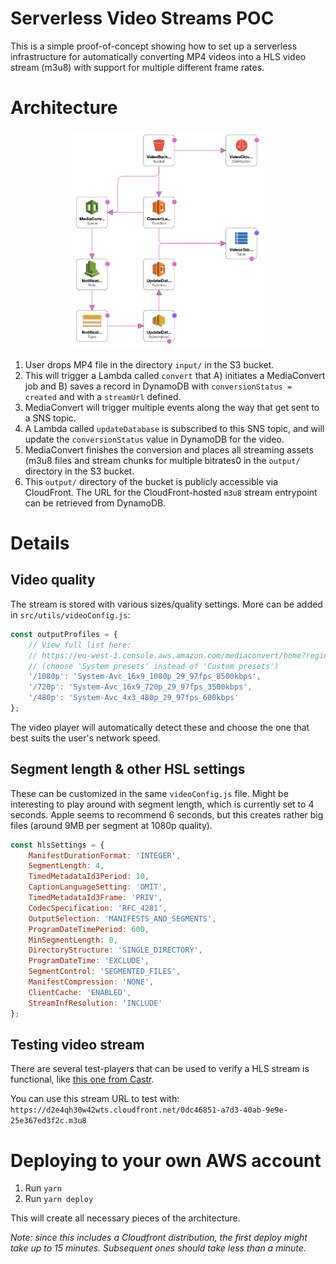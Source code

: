 # Serverless Video Streams POC

This is a simple proof-of-concept showing how to set up a serverless infrastructure for automatically converting MP4 videos into a HLS video stream (m3u8) with support for multiple different frame rates.


# Architecture

<p align="center"><img src=".github/stack.png" alt="Cloudformation diagram" height="350" /></p>

1. User drops MP4 file in the directory `input/` in the S3 bucket.
2. This will trigger a Lambda called `convert` that A) initiates a MediaConvert job and B) saves a record in DynamoDB with `conversionStatus = created` and with a `streamUrl` defined.
3. MediaConvert will trigger multiple events along the way that get sent to a SNS topic.
4. A Lambda called `updateDatabase` is subscribed to this SNS topic, and will update the `conversionStatus` value in DynamoDB for the video.
5. MediaConvert finishes the conversion and places all streaming assets (m3u8 files and stream chunks for multiple bitrates0 in the `output/` directory in the S3 bucket.
6. This `output/` directory of the bucket is publicly accessible via CloudFront. The URL for the CloudFront-hosted `m3u8` stream entrypoint can be retrieved from DynamoDB.


# Details

## Video quality
The stream is stored with various sizes/quality settings. More can be added in `src/utils/videoConfig.js`:

```js
const outputProfiles = {
    // View full list here:
    // https://eu-west-1.console.aws.amazon.com/mediaconvert/home?region=eu-west-1#/presets/list
    // (choose 'System presets' instead of 'Custom presets')
    '/1080p': 'System-Avc_16x9_1080p_29_97fps_8500kbps',
    '/720p': 'System-Avc_16x9_720p_29_97fps_3500kbps',
    '/480p': 'System-Avc_4x3_480p_29_97fps_600kbps'
};
```

The video player will automatically detect these and choose the one that best suits the user's network speed.


## Segment length & other HSL settings
These can be customized in the same `videoConfig.js` file. Might be interesting to play around with segment length, which is currently set to 4 seconds. Apple seems to recommend 6 seconds, but this creates rather big files (around 9MB per segment at 1080p quality).

```js
const hlsSettings = {
    ManifestDurationFormat: 'INTEGER',
    SegmentLength: 4,
    TimedMetadataId3Period: 10,
    CaptionLanguageSetting: 'OMIT',
    TimedMetadataId3Frame: 'PRIV',
    CodecSpecification: 'RFC_4281',
    OutputSelection: 'MANIFESTS_AND_SEGMENTS',
    ProgramDateTimePeriod: 600,
    MinSegmentLength: 0,
    DirectoryStructure: 'SINGLE_DIRECTORY',
    ProgramDateTime: 'EXCLUDE',
    SegmentControl: 'SEGMENTED_FILES',
    ManifestCompression: 'NONE',
    ClientCache: 'ENABLED',
    StreamInfResolution: 'INCLUDE'
};
```


## Testing video stream

There are several test-players that can be used to verify a HLS stream is functional, like [this one from Castr](https://castr.io/hlsplayer).

You can use this stream URL to test with: `https://d2e4qh30w42wts.cloudfront.net/0dc46851-a7d3-40ab-9e9e-25e367ed3f2c.m3u8`


# Deploying to your own AWS account

1. Run `yarn`
2. Run `yarn deploy`

This will create all necessary pieces of the architecture. 

_Note: since this includes a Cloudfront distribution, the first deploy might take up to 15 minutes. Subsequent ones should take less than a minute._